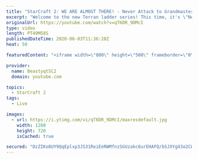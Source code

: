 ```yaml
---
title: "StarCraft 2: WE ARE ALMOST THERE! - Never Attack to Grandmaster"
excerpt: "Welcome to the new Terran ladder series! This time, it's \"Never Attack to Grandmaster!\" In this challenge, I play as Terran on the EU ladder, and in every game I'm not allowed to attack with any units except for using Ghosts. I'm allowed to make any army units for defending, as long as I don't attack"
originalUrl: https://youtube.com/watch?v=qT6DR_9DMcI
type: video
length: PT49M58S
publishedDateTime: 2020-06-03T11:36:28Z
heat: 50

featuredContent: "<iframe width=\"800\" height=\"500\" frameborder=\"0\" src=\"https://www.youtube.com/embed/qT6DR_9DMcI\" allow=\"accelerometer; autoplay; encrypted-media; gyroscope; picture-in-picture\" allowfullscreen></iframe>"

provider:
  name: BeastyqtSC2
  domain: youtube.com

topics:
  - StarCraft 2
tags:
  - Live

images:
  - url: https://i.ytimg.com/vi/qT6DR_9DMcI/maxresdefault.jpg
    width: 1280
    height: 720
    isCached: true

secured: "DzZIKo8UY9QqEplxp3JS31ReiEeRWMfnzSGUzakc6urEHAFQ/bSJXYg43o2CW1cTD3Pe939Nek9PEOEcQe9v9vr+z6Oh3qxv9BrxoulI80EHLaKF+gBLgRMOiS9rkz0ArsfWFA92WSak/aVScQMDiCDGxw6CwHiwvlrVQRVdTYZjPZyJIHzw5cJYSq1fNkd0HxM71dLRglJc93qbAWK8zUIqr7X1zqkUw5XHm5hweQEG/ItxFTAbnZA0AfWNmR0Rv6pQ1OgqNpk5/if9Z360ihy8m4A59s2A8+360DsxaBJLkpbfNJ834HwOYFDpPIWjd1Wb4k44VmGs7gD5A4XkzF2JoANv05l2iTubMr1B+KdGdILf1xhE/tCoyyr6Ke8e5c8glBJa7GNDoHdlgVOJ2BvuD8aiHHVA4JZCnhh9Uo8=;rMaLl5bxYRFuUfecYBxYlg=="
---
```


